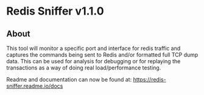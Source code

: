 # Redis Sniffer v1.1.0

## About

This tool will monitor a specific port and interface for redis traffic and captures the commands being sent to Redis and/or formatted full TCP dump data.  This can be used for analysis for debugging or for replaying the transactions as a way of doing real load/performance testing.

Readme and documentation can now be found at: https://redis-sniffer.readme.io/docs
